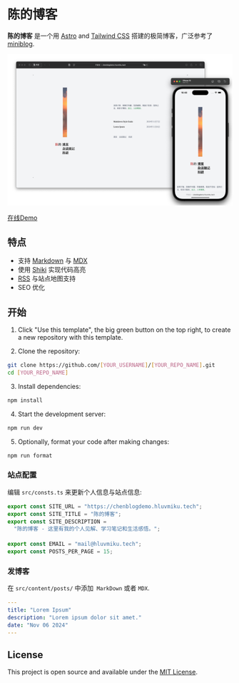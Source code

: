 # 陈的博客

**陈的博客** 是一个用 [Astro](https://astro.build/) and [Tailwind CSS](https://tailwindcss.com/) 搭建的极简博客，广泛参考了[miniblog](!https://miniblog.nicholasly.com).

![pic1](doc/pic1.png)

[在线Demo](!http://chenblogdemo.hluvmiku.tech)

## 特点

- 支持 [Markdown](https://www.markdownguide.org/) 与 [MDX](https://mdxjs.com/)
- 使用 [Shiki](https://github.com/shikijs/shiki) 实现代码高亮
- [RSS](https://en.wikipedia.org/wiki/RSS) 与站点地图支持
- SEO 优化

## 开始

1. Click "Use this template", the big green button on the top right, to create a new repository with this template.

2. Clone the repository:

```bash
git clone https://github.com/[YOUR_USERNAME]/[YOUR_REPO_NAME].git
cd [YOUR_REPO_NAME]
```

3. Install dependencies:

```bash
npm install
```

4. Start the development server:

```bash
npm run dev
```

5. Optionally, format your code after making changes:

```bash
npm run format
```

### 站点配置

编辑 `src/consts.ts` 来更新个人信息与站点信息:

```ts
export const SITE_URL = "https://chenblogdemo.hluvmiku.tech";
export const SITE_TITLE = "陈的博客";
export const SITE_DESCRIPTION =
  "陈的博客 - 这里有我的个人见解、学习笔记和生活感悟。";

export const EMAIL = "mail@hluvmiku.tech";
export const POSTS_PER_PAGE = 15;
```

### 发博客

在 `src/content/posts/` 中添加` MarkDown` 或者 `MDX`.

```yml
---
title: "Lorem Ipsum"
description: "Lorem ipsum dolor sit amet."
date: "Nov 06 2024"
---
```

## License

This project is open source and available under the [MIT License](LICENSE).
